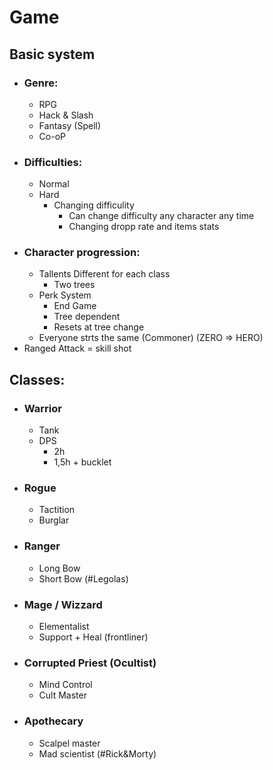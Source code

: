 # Game
## Basic system
* ### Genre:
  * RPG
  * Hack & Slash
  * Fantasy (Spell)
  * Co-oP
* ### Difficulties:
  * Normal
  * Hard
    * Changing difficulity
      * Can change difficulty any character any time 
      * Changing dropp rate and items stats
* ### Character progression:
  * Tallents Different for each class
    * Two trees
  * Perk System
    * End Game
    * Tree dependent
    * Resets at tree change 
  *	Everyone strts the same (Commoner) (ZERO => HERO)
*	Ranged Attack = skill shot
## Classes:
  * ### Warrior
    * Tank
    * DPS
      * 2h
      * 1,5h + bucklet
  *	### Rogue
    * Tactition
    * Burglar
  *	### Ranger
    * Long Bow
    * Short Bow (#Legolas)
  *	### Mage / Wizzard
    * Elementalist
    * Support + Heal (frontliner)
  *	### Corrupted Priest (Ocultist)
    * Mind Control
    * Cult Master
  *	### Apothecary
    * Scalpel master
    * Mad scientist (#Rick&Morty)

